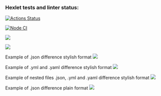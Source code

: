 ### Hexlet tests and linter status:

[![Actions Status](https://github.com/Starodubtcev/frontend-project-lvl2/workflows/hexlet-check/badge.svg)](https://github.com/Starodubtcev/frontend-project-lvl2/actions)

[![Node CI](https://github.com/Starodubtcev/frontend-project-lvl2/actions/workflows/nodejs.yml/badge.svg)](https://github.com/Starodubtcev/frontend-project-lvl2/actions/workflows/nodejs.yml)

<a href="https://codeclimate.com/github/Starodubtcev/frontend-project-lvl2/maintainability"><img src="https://api.codeclimate.com/v1/badges/ebd5b4f66a820ce8da9e/maintainability" /></a>

<a href="https://codeclimate.com/github/Starodubtcev/frontend-project-lvl2/test_coverage"><img src="https://api.codeclimate.com/v1/badges/ebd5b4f66a820ce8da9e/test_coverage" /></a>

Example of .json difference stylish format
<a href="https://asciinema.org/a/2A4VfczuQVRXJNF0qXI2Do2zw" target="_blank"><img src="https://asciinema.org/a/2A4VfczuQVRXJNF0qXI2Do2zw.svg" /></a>

Example of .yml and .yaml difference stylish format
<a href="https://asciinema.org/a/iU9jCM9TPbUU2ZuPOQTIvTTZN" target="_blank"><img src="https://asciinema.org/a/iU9jCM9TPbUU2ZuPOQTIvTTZN.svg" /></a>

Example of nested files .json, .yml and .yaml difference stylish format
<a href="https://asciinema.org/a/CDxtbrFwD51oVu3Snd5gxhhbE" target="_blank"><img src="https://asciinema.org/a/CDxtbrFwD51oVu3Snd5gxhhbE.svg" /></a>

Example of .json difference plain format
<a href="https://asciinema.org/a/dBqWtV0iA7CJnPvkkxtDMJPU3" target="_blank"><img src="https://asciinema.org/a/dBqWtV0iA7CJnPvkkxtDMJPU3.svg" /></a>
